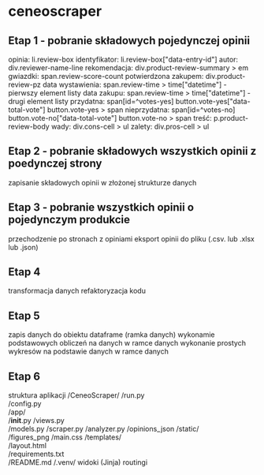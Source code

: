 # ceneoscraper
## Etap 1 - pobranie składowych pojedynczej opinii
opinia: li.review-box
identyfikator: li.review-box["data-entry-id"]
autor: div.reviewer-name-line
rekomendacja: div.product-review-summary > em
gwiazdki: span.review-score-count
potwierdzona zakupem: div.product-review-pz
data wystawienia: span.review-time > time["datetime"] - pierwszy element listy
data zakupu: span.review-time > time["datetime"] - drugi element listy
przydatna: span[id=^votes-yes] button.vote-yes["data-total-vote"] button.vote-yes > span
nieprzydatna: span[id=^votes-no] button.vote-no["data-total-vote"] button.vote-no > span
treść: p.product-review-body
wady: div.cons-cell > ul
zalety: div.pros-cell > ul
## Etap 2 - pobranie składowych wszystkich opinii z poedynczej strony
zapisanie składowych opinii w złożonej strukturze danych
## Etap 3 - pobranie wszystkich opinii o pojedynczym produkcie
przechodzenie po stronach z opiniami
eksport opinii do pliku (.csv. lub .xlsx lub .json)
## Etap 4
transformacja danych
refaktoryzacja kodu
## Etap 5
zapis danych do obiektu dataframe (ramka danych)
wykonamie podstawowych obliczeń na danych w ramce danych
wykonanie prostych wykresów na podstawie danych w ramce danych
## Etap 6
struktura aplikacji
/CeneoScraper/
   /run.py  
   /config.py  
   /app/  
       /__init__.py
       /views.py  
       /models.py 
       /scraper.py
       /analyzer.py 
       /opinions_json
       /static/  
           /figures_png
           /main.css
       /templates/  
           /layout.html  
   /requirements.txt  
   /README.md
   /.venv/
widoki (Jinja)
routingi